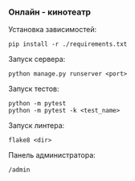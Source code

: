### Онлайн - кинотеатр

Установка зависимостей:
```
pip install -r ./requirements.txt
```

Запуск сервера:
```
python manage.py runserver <port>
```

Запуск тестов:
```
python -m pytest
python -m pytest -k <test_name>
```

Запуск линтера:
```
flake8 <dir>
```

Панель администратора:
```
/admin
```